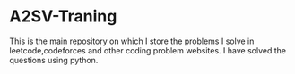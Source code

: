 # A2SV-Traning
This is the main repository on which I store the problems I solve in leetcode,codeforces and other coding problem websites. I have solved the questions using python.
